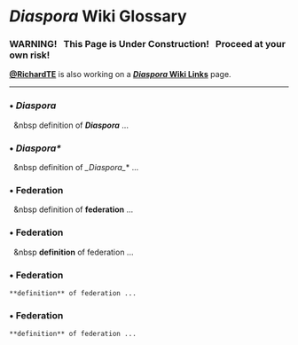# _Diaspora_ Wiki Glossary

### WARNING! &nbsp; This Page is Under Construction! &nbsp; Proceed at your own risk!

**[@RichardTE](https://Diasp.org/u/richardte)** is also working on a **[_Diaspora_ Wiki Links](https://github.com/diaspora/diaspora/wiki/links)** page.

---

### • _Diaspora_
&nbsp; &nbsp definition of **_Diaspora_** ...

### • _Diaspora*_
&nbsp; &nbsp definition of **_Diaspora*_** ...

### • Federation
&nbsp; &nbsp definition of **federation** ...

### • Federation
&nbsp; &nbsp **definition** of federation ...

### • Federation
    **definition** of federation ...

### • Federation
    **definition** of federation ...


